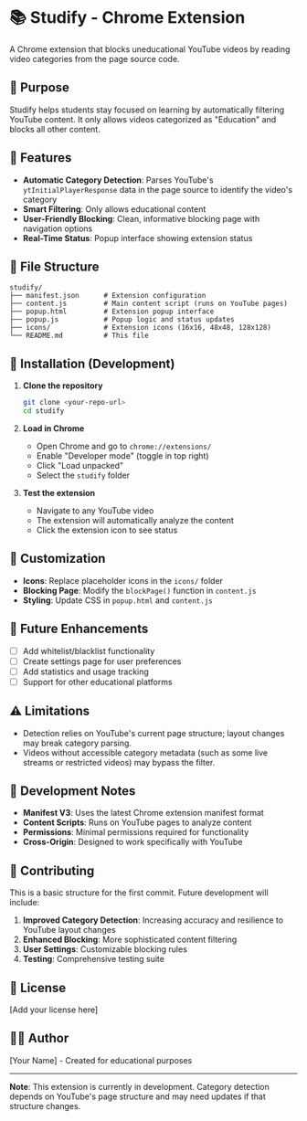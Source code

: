 # 📚 Studify - Chrome Extension

A Chrome extension that blocks uneducational YouTube videos by reading video categories from the page source code.

## 🎯 Purpose

Studify helps students stay focused on learning by automatically filtering YouTube content. It only allows videos categorized as "Education" and blocks all other content.

## 🚀 Features

- **Automatic Category Detection**: Parses YouTube's `ytInitialPlayerResponse` data in the page source to identify the video's category
- **Smart Filtering**: Only allows educational content
- **User-Friendly Blocking**: Clean, informative blocking page with navigation options
- **Real-Time Status**: Popup interface showing extension status

## 📁 File Structure

```
studify/
├── manifest.json      # Extension configuration
├── content.js         # Main content script (runs on YouTube pages)
├── popup.html         # Extension popup interface
├── popup.js           # Popup logic and status updates
├── icons/             # Extension icons (16x16, 48x48, 128x128)
└── README.md          # This file
```

## 🔧 Installation (Development)

1. **Clone the repository**
   ```bash
   git clone <your-repo-url>
   cd studify
   ```

2. **Load in Chrome**
   - Open Chrome and go to `chrome://extensions/`
   - Enable "Developer mode" (toggle in top right)
   - Click "Load unpacked"
   - Select the `studify` folder

3. **Test the extension**
   - Navigate to any YouTube video
   - The extension will automatically analyze the content
   - Click the extension icon to see status

## 🎨 Customization

- **Icons**: Replace placeholder icons in the `icons/` folder
- **Blocking Page**: Modify the `blockPage()` function in `content.js`
- **Styling**: Update CSS in `popup.html` and `content.js`

## 🔮 Future Enhancements

- [ ] Add whitelist/blacklist functionality
- [ ] Create settings page for user preferences
- [ ] Add statistics and usage tracking
- [ ] Support for other educational platforms

## ⚠️ Limitations

- Detection relies on YouTube's current page structure; layout changes may break category parsing.
- Videos without accessible category metadata (such as some live streams or restricted videos) may bypass the filter.

## 📝 Development Notes

- **Manifest V3**: Uses the latest Chrome extension manifest format
- **Content Scripts**: Runs on YouTube pages to analyze content
- **Permissions**: Minimal permissions required for functionality
- **Cross-Origin**: Designed to work specifically with YouTube

## 🤝 Contributing

This is a basic structure for the first commit. Future development will include:

1. **Improved Category Detection**: Increasing accuracy and resilience to YouTube layout changes
2. **Enhanced Blocking**: More sophisticated content filtering
3. **User Settings**: Customizable blocking rules
4. **Testing**: Comprehensive testing suite

## 📄 License

[Add your license here]

## 👨‍💻 Author

[Your Name] - Created for educational purposes

---

**Note**: This extension is currently in development. Category detection depends on YouTube's page structure and may need updates if that structure changes.
